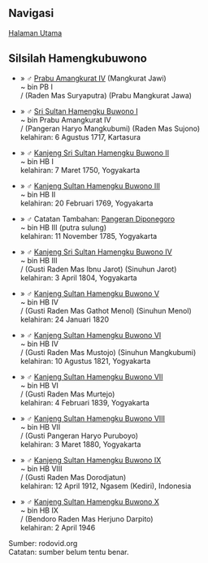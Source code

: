 ## Navigasi

[Halaman Utama][up] 

## Silsilah Hamengkubuwono

*	» ♂ [Prabu Amangkurat IV][354667] (Mangkurat Jawi)
	<br/>~ bin PB I
	<br/>/ (Raden Mas Suryaputra) (Prabu Mangkurat Jawa)

*	»  ♂ [Sri Sultan Hamengku Buwono I][354668]
	<br/>~ bin Prabu Amangkurat IV
	<br/>/ (Pangeran Haryo Mangkubumi) (Raden Mas Sujono)
	<br/>kelahiran: 6 Agustus 1717, Kartasura

*	» ♂ [Kanjeng Sri Sultan Hamengku Buwono II][354669]
	<br/>~ bin HB I
	<br/>kelahiran: 7 Maret 1750, Yogyakarta

*	» ♂ [Kanjeng Sultan Hamengku Buwono III][355430]
	<br/>~ bin HB II
	<br/>kelahiran: 20 Februari 1769, Yogyakarta

*	» ♂ Catatan Tambahan: [Pangeran Diponegoro][26192]
	<br/>~ bin HB III (putra sulung)
	<br/>kelahiran: 11 November 1785, Yogyakarta

*	» ♂ [Kanjeng Sri Sultan Hamengku Buwono IV][26193]
	<br/>~ bin HB III 
	<br/>/ (Gusti Raden Mas Ibnu Jarot) (Sinuhun Jarot)
	<br/>kelahiran: 3 April 1804, Yogyakarta

*	» ♂ [Kanjeng Sultan Hamengku Buwono V][26195]
	<br/>~ bin HB IV
	<br/>/ (Gusti Raden Mas Gathot Menol) (Sinuhun Menol)
	<br/>kelahiran: 24 Januari 1820

*	» ♂ [Kanjeng Sultan Hamengku Buwono VI][26196] 
	<br/>~ bin HB IV
	<br/>/ (Gusti Raden Mas Mustojo) (Sinuhun Mangkubumi)
	<br/>kelahiran: 10 Agustus 1821, Yogyakarta

*	» ♂ [Kanjeng Sultan Hamengku Buwono VII][26197]
	<br/>~ bin HB VI
	<br/>/ (Gusti Raden Mas Murtejo)
	<br/>kelahiran: 4 Februari 1839, Yogyakarta

*	» ♂ [Kanjeng Sultan Hamengku Buwono VIII][26198]
	<br/>~ bin HB VII
	<br/>/ (Gusti Pangeran Haryo Puruboyo)
	<br/>kelahiran: 3 Maret 1880, Yogyakarta

*	» ♂ [Kanjeng Sultan Hamengku Buwono IX][26199]
	<br/>~ bin HB VIII
	<br/>/ (Gusti Raden Mas Dorodjatun)
	<br/>kelahiran: 12 April 1912, Ngasem (Kediri), Indonesia

*	» ♂ [Kanjeng Sultan Hamengku Buwono X][26202]
	<br/>~ bin HB IX
	<br/>/ (Bendoro Raden Mas Herjuno Darpito)
	<br/>kelahiran: 2 April 1946


Sumber: rodovid.org<br/>
Catatan: sumber belum tentu benar.

[up]: https://github.com/epsi-rns/catatan-silsilah/blob/master/README.md

[354667]: http://id.rodovid.org/wk/Orang:354667

[354668]: http://id.rodovid.org/wk/Orang:354668 
[354669]: http://id.rodovid.org/wk/Orang:354669
[355430]: http://id.rodovid.org/wk/Orang:355430
[26192]:  http://id.rodovid.org/wk/Orang:26192

[26193]:  http://id.rodovid.org/wk/Orang:26193 
[26195]:  http://id.rodovid.org/wk/Orang:26195

[26196]:  http://id.rodovid.org/wk/Orang:26196 
[26197]:  http://id.rodovid.org/wk/Orang:26197
[26198]:  http://id.rodovid.org/wk/Orang:26198 
[26199]:  http://id.rodovid.org/wk/Orang:26199 
[26202]:  http://id.rodovid.org/wk/Orang:26202

